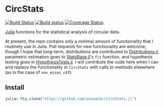 # CircStats

[![Build Status](https://travis-ci.org/anowacki/CircStats.jl.svg?branch=master)](https://travis-ci.org/anowacki/CircStats.jl)
[![Build status](https://ci.appveyor.com/api/projects/status/ikal62afnbwl4q9d?svg=true)](https://ci.appveyor.com/project/AndyNowacki/circstats-jl)
[![Coverage Status](https://coveralls.io/repos/github/anowacki/CircStats.jl/badge.svg?branch=master)](https://coveralls.io/github/anowacki/CircStats.jl?branch=master)

[Julia](https://julialang.org) functions for the statistical analysis of
circular data.

At present, the repo contains only a minimal amount of functionality that I
routinely use in Julia.  Pull requests for new functionality are welcome,
though I hope that long-term, distributions are contributed to
[Distributions.jl](https://github.com/JuliaStats/Distributions.jl), parametric
estimation goes to [StatsBase.jl](https://github.com/JuliaStats/StatsBase.jl)'s
`fit` function, and hypothesis testing goes in
[HypothesisTests.jl](https://github.com/JuliaStats/HypothesisTests.jl).  I will
contribute the code here when I can and replace the functionality in `CircStats`
with calls to methods elsewhere (as in the case of `von_mises_cdf`).

## Install

```julia
julia> Pkg.clone("https://github.com/anowacki/CircStats.jl")
```